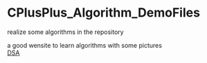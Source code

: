 # CPlusPlus_Algorithm_DemoFiles
realize some algorithms in the repository

a good wensite to learn algorithms with some pictures  
[DSA](https://www.tutorialspoint.com/data_structures_algorithms/index.htm)
